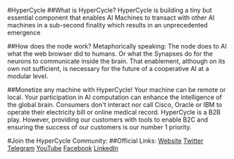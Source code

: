 #HyperCycle 
##What is HyperCycle?
HyperCycle is building a tiny but essential component that enables AI Machines to transact with other AI machines in a sub-second finality which results in an unprecedented emergence

##How does the node work?
Metaphorically speaking: The node does to AI what the web browser did to humans. Or what the Synapses do for the neurons to communicate inside the brain. That enablement, although on its own not sufficient, is necessary for the future of a cooperative AI at a modular level.

##Monetize any machine with HyperCycle!
Your machine can be remote or local. Your participation in AI computation can enhance the intelligence of the global brain. 
Consumers don't interact nor call Cisco, Oracle or IBM to operate their electricity bill or online medical record.
HyperCycle is a B2B play. However, providing our customers with tools to enable B2C and ensuring the success of our customers is our number 1 priority. 

#Join the HyperCycle Community:
##Official Links:
<a href="https://www.hypercycle.ai/">Website</a> 
<a href="https://twitter.com/Hypercycle_AI">Twitter</a>
<a href="https://t.me/hypercycle_ai">Telegram</a>
<a href="https://www.youtube.com/@hypercycle">YouTube</a>
<a href="https://www.facebook.com/HyperCycleOfficial">Facebook</a>
<a href="https://www.linkedin.com/in/jahangeeransari/">LinkedIn</a>
